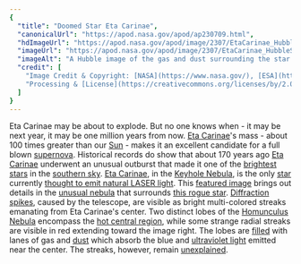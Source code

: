 ```yaml
---
{
  "title": "Doomed Star Eta Carinae",
  "canonicalUrl": "https://apod.nasa.gov/apod/ap230709.html",
  "hdImageUrl": "https://apod.nasa.gov/apod/image/2307/EtaCarinae_HubbleSchmidt_1764.jpg",
  "imageUrl": "https://apod.nasa.gov/apod/image/2307/EtaCarinae_HubbleSchmidt_960.jpg",
  "imageAlt": "A Hubble image of the gas and dust surrounding the star Eta Carinae is shown. The nebula has two distinct light-colored lobes, surrounded by red glowing gas. Please see the explanation for more detailed information.",
  "credit": [
    "Image Credit & Copyright: [NASA](https://www.nasa.gov/), [ESA](http://www.esa.int/), [Hubble](https://www.nasa.gov/mission_pages/hubble/main/index.html)",
    "Processing & [License](https://creativecommons.org/licenses/by/2.0/): [Judy Schmidt](https://geckzilla.com/)"
  ]
}
---
```


Eta Carinae may be about to explode. But no one knows when - it may be next year, it may be one million years from now. [Eta Carinae](https://apod.nasa.gov/apod/ap991011.html)'s mass - about 100 times greater than our [Sun](https://apod.nasa.gov/apod/sun.html) - makes it an excellent candidate for a full blown [supernova](https://imagine.gsfc.nasa.gov/science/objects/supernovae2.html). Historical records do show that about 170 years ago [Eta Carinae](https://en.wikipedia.org/wiki/Eta_Carinae) underwent an unusual outburst that made it one of the [brightest stars](https://en.wikipedia.org/wiki/List_of_brightest_stars#Table) in the [southern sky](https://apod.nasa.gov/apod/ap000618.html). [Eta Carinae](http://messier.seds.org/xtra/ngc/etacar.html), in the [Keyhole Nebula](https://apod.nasa.gov/apod/ap160814.html), is the only [star](https://www.youtube.com/watch?v=OaBxMo4b74g) currently [thought to emit natural LASER light](https://apod.nasa.gov/apod/ap971129.html). This [featured image](https://www.flickr.com/photos/geckzilla/32019832757/) brings out details in the [unusual nebula](http://www.youtube.com/watch?v=NpnhCEqcRvY) that surrounds [this rogue star](https://ui.adsabs.harvard.edu/abs/1997ARA%26A..35....1D/abstract). [Diffraction spikes](https://apod.nasa.gov/apod/ap010415.html), caused by the telescope, are visible as bright multi-colored streaks emanating from Eta Carinae's center. Two distinct lobes of the [Homunculus Nebula](https://apod.nasa.gov/apod/ap140717.html) encompass the [hot central region](https://ui.adsabs.harvard.edu/abs/1995ApJ...445L.121C/abstract), while some strange radial streaks are visible in red extending toward the image right. The lobes are [filled](https://www.jpl.nasa.gov/news/news.php?feature=7184) with lanes of gas and [dust](https://apod.nasa.gov/apod/ap030706.html) which absorb the blue and [ultraviolet light](https://science.nasa.gov/ems/10_ultravioletwaves) emitted near the center. The streaks, however, remain [unexplained](http://en.bcdn.biz/Images/2016/6/22/2617d6e7-4f6a-4c46-9020-c3aee00f3c79.jpg).
